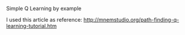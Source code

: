 Simple Q Learning by example

I used this article as reference: http://mnemstudio.org/path-finding-q-learning-tutorial.htm